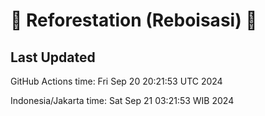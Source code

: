 
# 🌳 Reforestation (Reboisasi) 🌲

## Last Updated

GitHub Actions time: Fri Sep 20 20:21:53 UTC 2024

Indonesia/Jakarta time: Sat Sep 21 03:21:53 WIB 2024
